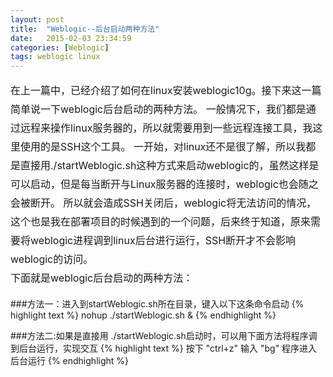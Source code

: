 ```yaml
---
layout: post
title:  "Weblogic--后台启动两种方法"
date:   2015-02-03 23:34:59
categories: [Weblogic]
tags: weblogic linux
---
```

<p style="font-size:16px;line-height:30px">在上一篇中，已经介绍了如何在linux安装weblogic10g。接下来这一篇简单说一下weblogic后台启动的两种方法。
一般情况下，我们都是通过远程来操作linux服务器的，所以就需要用到一些远程连接工具，我这里使用的是SSH这个工具。
一开始，对linux还不是很了解，所以我都是直接用./startWeblogic.sh这种方式来启动weblogic的，虽然这样是可以启动，但是每当断开与Linux服务器的连接时，weblogic也会随之会被断开。
所以就会造成SSH关闭后，weblogic将无法访问的情况，这个也是我在部署项目的时候遇到的一个问题，后来终于知道，原来需要将weblogic进程调到linux后台进行运行，SSH断开才不会影响weblogic的访问。</br>下面就是weblogic后台启动的两种方法：</br></p>

###方法一：进入到startWeblogic.sh所在目录，键入以下这条命令启动
{% highlight text %}
 nohup ./startWeblogic.sh &
{% endhighlight %}

###方法二:如果是直接用 ./startWeblogic.sh启动时，可以用下面方法将程序调到后台运行，实现交互
{% highlight text %}
按下 "ctrl+z"
输入 "bg"  程序进入后台运行
{% endhighlight %}

 